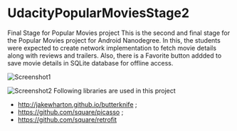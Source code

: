 # UdacityPopularMoviesStage2
Final Stage for Popular Movies project
This is the second and final stage for the Popular Movies project for Android Nanodegree.
In this, the students were expected to create network implementation to fetch  movie details along with reviews and trailers.
Also, there is a Favorite button addded to save movie details in SQLite database for offline access.

![Screenshot1]({{site.baseurl}}/https://github.com/prakashpun/UdacityPopularMoviesStage2/blob/master/Screenshot_20170103-152115.png)

![Screenshot2]({{site.baseurl}}/https://github.com/prakashpun/UdacityPopularMoviesStage2/blob/master/Screenshot_20170103-152141.png)
Following libraries are used in this project 

- http://jakewharton.github.io/butterknife ;
- https://github.com/square/picasso ;
- https://github.com/square/retrofit

